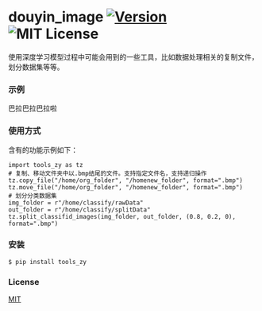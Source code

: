# douyin_image [![Version][version-badge]][version-link] ![MIT License][license-badge]


使用深度学习模型过程中可能会用到的一些工具，比如数据处理相关的复制文件，划分数据集等等。

### 示例

巴拉巴拉巴拉啦

### 使用方式
含有的功能示例如下：
```
import tools_zy as tz
# 复制、移动文件夹中以.bmp结尾的文件。支持指定文件名，支持递归操作
tz.copy_file("/home/org_folder", "/homenew_folder", format=".bmp")
tz.move_file("/home/org_folder", "/homenew_folder", format=".bmp")
# 划分分类数据集
img_folder = r"/home/classify/rawData"
out_folder = r"/home/classify/splitData"
tz.split_classifid_images(img_folder, out_folder, (0.8, 0.2, 0), format=".bmp")
```


### 安装

```
$ pip install tools_zy
```


### License

[MIT](https://github.com/pythonml/douyin_image/blob/master/LICENSE)


[version-badge]:   https://img.shields.io/badge/version-0.1-brightgreen.svg
[version-link]:    https://pypi.python.org/pypi/douyin_image/
[license-badge]:   https://img.shields.io/github/license/pythonml/douyin_image.svg